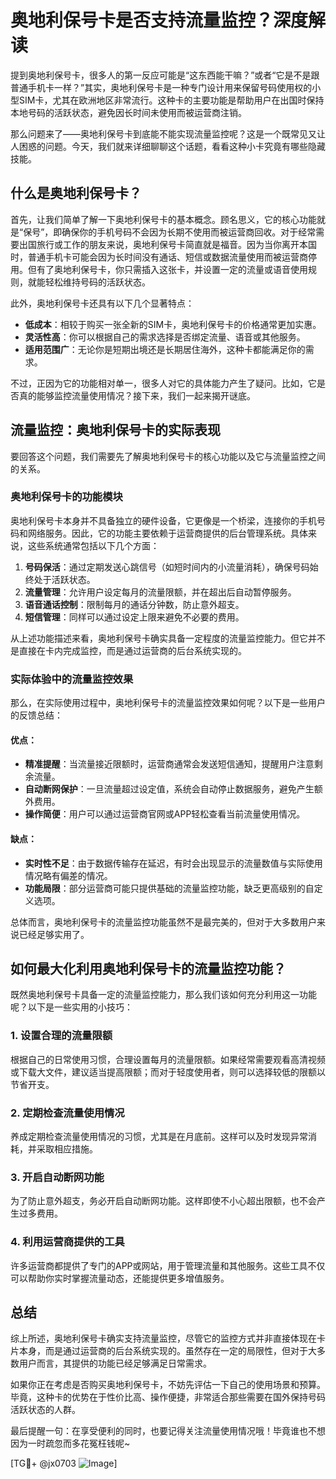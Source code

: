 # 奥地利保号卡是否支持流量监控？深度解读

提到奥地利保号卡，很多人的第一反应可能是“这东西能干嘛？”或者“它是不是跟普通手机卡一样？”其实，奥地利保号卡是一种专门设计用来保留号码使用权的小型SIM卡，尤其在欧洲地区非常流行。这种卡的主要功能是帮助用户在出国时保持本地号码的活跃状态，避免因长时间未使用而被运营商注销。

那么问题来了——奥地利保号卡到底能不能实现流量监控呢？这是一个既常见又让人困惑的问题。今天，我们就来详细聊聊这个话题，看看这种小卡究竟有哪些隐藏技能。

## 什么是奥地利保号卡？

首先，让我们简单了解一下奥地利保号卡的基本概念。顾名思义，它的核心功能就是“保号”，即确保你的手机号码不会因为长期不使用而被运营商回收。对于经常需要出国旅行或工作的朋友来说，奥地利保号卡简直就是福音。因为当你离开本国时，普通手机卡可能会因为长时间没有通话、短信或数据流量使用而被运营商停用。但有了奥地利保号卡，你只需插入这张卡，并设置一定的流量或语音使用规则，就能轻松维持号码的活跃状态。

此外，奥地利保号卡还具有以下几个显著特点：

- **低成本**：相较于购买一张全新的SIM卡，奥地利保号卡的价格通常更加实惠。
- **灵活性高**：你可以根据自己的需求选择是否绑定流量、语音或其他服务。
- **适用范围广**：无论你是短期出境还是长期居住海外，这种卡都能满足你的需求。

不过，正因为它的功能相对单一，很多人对它的具体能力产生了疑问。比如，它是否真的能够监控流量使用情况？接下来，我们一起来揭开谜底。

## 流量监控：奥地利保号卡的实际表现

要回答这个问题，我们需要先了解奥地利保号卡的核心功能以及它与流量监控之间的关系。

### 奥地利保号卡的功能模块

奥地利保号卡本身并不具备独立的硬件设备，它更像是一个桥梁，连接你的手机号码和网络服务。因此，它的功能主要依赖于运营商提供的后台管理系统。具体来说，这些系统通常包括以下几个方面：

1. **号码保活**：通过定期发送心跳信号（如短时间内的小流量消耗），确保号码始终处于活跃状态。
2. **流量管理**：允许用户设定每月的流量限额，并在超出后自动暂停服务。
3. **语音通话控制**：限制每月的通话分钟数，防止意外超支。
4. **短信管理**：同样可以通过设定上限来避免不必要的费用。

从上述功能描述来看，奥地利保号卡确实具备一定程度的流量监控能力。但它并不是直接在卡内完成监控，而是通过运营商的后台系统实现的。

### 实际体验中的流量监控效果

那么，在实际使用过程中，奥地利保号卡的流量监控效果如何呢？以下是一些用户的反馈总结：

#### 优点：
- **精准提醒**：当流量接近限额时，运营商通常会发送短信通知，提醒用户注意剩余流量。
- **自动断网保护**：一旦流量超过设定值，系统会自动停止数据服务，避免产生额外费用。
- **操作简便**：用户可以通过运营商官网或APP轻松查看当前流量使用情况。

#### 缺点：
- **实时性不足**：由于数据传输存在延迟，有时会出现显示的流量数值与实际使用情况略有偏差的情况。
- **功能局限**：部分运营商可能只提供基础的流量监控功能，缺乏更高级别的自定义选项。

总体而言，奥地利保号卡的流量监控功能虽然不是最完美的，但对于大多数用户来说已经足够实用了。

## 如何最大化利用奥地利保号卡的流量监控功能？

既然奥地利保号卡具备一定的流量监控能力，那么我们该如何充分利用这一功能呢？以下是一些实用的小技巧：

### 1. 设置合理的流量限额
根据自己的日常使用习惯，合理设置每月的流量限额。如果经常需要观看高清视频或下载大文件，建议适当提高限额；而对于轻度使用者，则可以选择较低的限额以节省开支。

### 2. 定期检查流量使用情况
养成定期检查流量使用情况的习惯，尤其是在月底前。这样可以及时发现异常消耗，并采取相应措施。

### 3. 开启自动断网功能
为了防止意外超支，务必开启自动断网功能。这样即使不小心超出限额，也不会产生过多费用。

### 4. 利用运营商提供的工具
许多运营商都提供了专门的APP或网站，用于管理流量和其他服务。这些工具不仅可以帮助你实时掌握流量动态，还能提供更多增值服务。

## 总结

综上所述，奥地利保号卡确实支持流量监控，尽管它的监控方式并非直接体现在卡片本身，而是通过运营商的后台系统实现的。虽然存在一定的局限性，但对于大多数用户而言，其提供的功能已经足够满足日常需求。

如果你正在考虑是否购买奥地利保号卡，不妨先评估一下自己的使用场景和预算。毕竟，这种卡的优势在于性价比高、操作便捷，非常适合那些需要在国外保持号码活跃状态的人群。

最后提醒一句：在享受便利的同时，也要记得关注流量使用情况哦！毕竟谁也不想因为一时疏忽而多花冤枉钱呢~

[TG💪+ @jx0703 ![Image](https://github.com/user-attachments/assets/dbca1d08-cadb-493c-b0ec-ad6f7a83f270)]